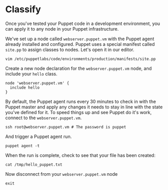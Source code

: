 # Classify

Once you've tested your Puppet code in a development environment, you can apply
it to any node in your Puppet infrastructure.

We've set up a node called `webserver.puppet.vm` with the Puppet agent already
installed and configured. Puppet uses a special manifest called `site.pp` to
assign classes to nodes. Let's open it in our editor.

    vim /etc/puppetlabs/code/environments/production/manifests/site.pp

Create a new node declaration for the `webserver.puppet.vm` node, and include
your `hello` class.

```puppet
node 'webserver.puppet.vm' {
  include hello
}
```

By default, the Puppet agent runs every 30 minutes to check in with the Puppet
master and apply any changes it needs to stay in line with the state you've
defined for it. To speed things up and see Puppet do it's work, connect to the
`webserver.puppet.vm`.

    ssh root@webserver.puppet.vm # The password is puppet

And trigger a Puppet agent run.

    puppet agent -t

When the run is complete, check to see that your file has been created:

    cat /tmp/hello_puppet.txt

Now disconnect from your `webserver.puppet.vm` node

    exit
